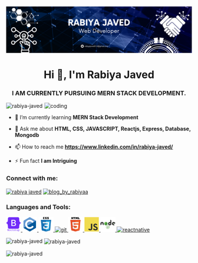 ![logo](https://github.com/rabiya-javed/Rabiya-Javed/blob/main/Github%20Banner.png.png)
<h1 align="center">Hi 👋, I'm Rabiya Javed</h1>
<h3 align="center">I AM CURRENTLY PURSUING MERN STACK DEVELOPMENT.</h3>

<img align="right" alt="coding" width="400" src="[https://www.google.com/url?sa=i&url=https%3A%2F%2Fsanjanahumanintech.medium.com%2Fmastering-asynchronous-javascript-4afa7e504d26&psig=AOvVaw1_6X3eWQNxxeALWHQ-zMxT&ust=1729688040089000&source=images&cd=vfe&opi=89978449&ved=0CBMQjRxqFwoTCPCesJ2EookDFQAAAAAdAAAAABAJ](https://miro.medium.com/v2/resize:fit:640/format:webp/1*uYkZXXw-QL-N_1gVndPH9A.gif)">

<p align="left"> <img src="https://komarev.com/ghpvc/?username=rabiya-javed&label=Profile%20views&color=0e75b6&style=flat" alt="rabiya-javed" /> </p>

- 🌱 I’m currently learning **MERN Stack Development**

- 💬 Ask me about **HTML, CSS, JAVASCRIPT, Reactjs, Express, Database, Mongodb**

- 📫 How to reach me **https://www.linkedin.com/in/rabiya-javed/**

- ⚡ Fun fact **I am Intriguing**

<h3 align="left">Connect with me:</h3>
<p align="left">
<a href="https://linkedin.com/in/rabiya javed" target="blank"><img align="center" src="https://raw.githubusercontent.com/rahuldkjain/github-profile-readme-generator/master/src/images/icons/Social/linked-in-alt.svg" alt="rabiya javed" height="30" width="40" /></a>
<a href="https://instagram.com/blog_by_rabiyaa" target="blank"><img align="center" src="https://raw.githubusercontent.com/rahuldkjain/github-profile-readme-generator/master/src/images/icons/Social/instagram.svg" alt="blog_by_rabiyaa" height="30" width="40" /></a>
</p>

<h3 align="left">Languages and Tools:</h3>
<p align="left"> <a href="https://getbootstrap.com" target="_blank" rel="noreferrer"> <img src="https://raw.githubusercontent.com/devicons/devicon/master/icons/bootstrap/bootstrap-plain-wordmark.svg" alt="bootstrap" width="40" height="40"/> </a> <a href="https://www.cprogramming.com/" target="_blank" rel="noreferrer"> <img src="https://raw.githubusercontent.com/devicons/devicon/master/icons/c/c-original.svg" alt="c" width="40" height="40"/> </a> <a href="https://www.w3schools.com/css/" target="_blank" rel="noreferrer"> <img src="https://raw.githubusercontent.com/devicons/devicon/master/icons/css3/css3-original-wordmark.svg" alt="css3" width="40" height="40"/> </a> <a href="https://git-scm.com/" target="_blank" rel="noreferrer"> <img src="https://www.vectorlogo.zone/logos/git-scm/git-scm-icon.svg" alt="git" width="40" height="40"/> </a> <a href="https://www.w3.org/html/" target="_blank" rel="noreferrer"> <img src="https://raw.githubusercontent.com/devicons/devicon/master/icons/html5/html5-original-wordmark.svg" alt="html5" width="40" height="40"/> </a> <a href="https://developer.mozilla.org/en-US/docs/Web/JavaScript" target="_blank" rel="noreferrer"> <img src="https://raw.githubusercontent.com/devicons/devicon/master/icons/javascript/javascript-original.svg" alt="javascript" width="40" height="40"/> </a> <a href="https://nodejs.org" target="_blank" rel="noreferrer"> <img src="https://raw.githubusercontent.com/devicons/devicon/master/icons/nodejs/nodejs-original-wordmark.svg" alt="nodejs" width="40" height="40"/> </a> <a href="https://reactnative.dev/" target="_blank" rel="noreferrer"> <img src="https://reactnative.dev/img/header_logo.svg" alt="reactnative" width="40" height="40"/> </a> </p>

<p><img align="left" src="https://github-readme-stats.vercel.app/api/top-langs?username=rabiya-javed&show_icons=true&locale=en&layout=compact" alt="rabiya-javed" /></p>

<p>&nbsp;<img align="center" src="https://github-readme-stats.vercel.app/api?username=rabiya-javed&show_icons=true&locale=en" alt="rabiya-javed" /></p>

<p><img align="center" src="https://github-readme-streak-stats.herokuapp.com/?user=rabiya-javed&" alt="rabiya-javed" /></p>
